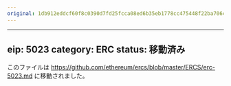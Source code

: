 ```yaml
---
original: 1db912eddcf60f8c0390d7fd25fcca08ed6b35eb1778cc475448f22ba706cff2
---
```


---
eip: 5023
category: ERC
status: 移動済み
---

このファイルは https://github.com/ethereum/ercs/blob/master/ERCS/erc-5023.md に移動されました。